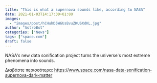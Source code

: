 ```yaml
---
title: "This is what a supernova sounds like, according to NASA"
date: 2021-01-03T14:17:30+01:00
images:
  - "images/post/hCHuhD5WGUsBvuZKUSXdKL.jpg"
author: "AstroBot"
categories: ["News"]
tags: ["space.com"]
draft: false
---
```


NASA's new data sonification project turns the universe's most extreme phenomena into sounds. 

Διαβάστε περισσότερα: https://www.space.com/nasa-data-sonification-supernova-dark-matter
